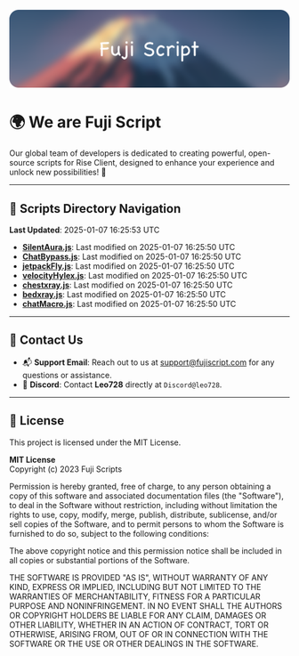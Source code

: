 ![Banner](.github/b.webp)

# 🌍 **We are Fuji Script**

Our global team of developers is dedicated to creating powerful, open-source scripts for Rise Client, designed to enhance your experience and unlock new possibilities! 🌟

---
<!-- SCRIPTS_NAVIGATION_START -->
## 📂 **Scripts Directory Navigation**

**Last Updated**: 2025-01-07 16:25:53 UTC

- **[SilentAura.js](scripts/SilentAura.js)**: Last modified on 2025-01-07 16:25:50 UTC
- **[ChatBypass.js](scripts/ChatBypass.js)**: Last modified on 2025-01-07 16:25:50 UTC
- **[jetpackFly.js](scripts/jetpackFly.js)**: Last modified on 2025-01-07 16:25:50 UTC
- **[velocityHylex.js](scripts/velocityHylex.js)**: Last modified on 2025-01-07 16:25:50 UTC
- **[chestxray.js](scripts/chestxray.js)**: Last modified on 2025-01-07 16:25:50 UTC
- **[bedxray.js](scripts/bedxray.js)**: Last modified on 2025-01-07 16:25:50 UTC
- **[chatMacro.js](scripts/chatMacro.js)**: Last modified on 2025-01-07 16:25:50 UTC

<!-- SCRIPTS_NAVIGATION_END -->

---

## 💬 **Contact Us**  
- 📬 **Support Email**: Reach out to us at [support@fujiscript.com](mailto:support@fujiscript.com) for any questions or assistance.  
- 💬 **Discord**: Contact **Leo728** directly at `Discord@leo728`.

---

## 📜 **License**

This project is licensed under the MIT License.  

**MIT License**  
Copyright (c) 2023 Fuji Scripts  

Permission is hereby granted, free of charge, to any person obtaining a copy of this software and associated documentation files (the "Software"), to deal in the Software without restriction, including without limitation the rights to use, copy, modify, merge, publish, distribute, sublicense, and/or sell copies of the Software, and to permit persons to whom the Software is furnished to do so, subject to the following conditions:  

The above copyright notice and this permission notice shall be included in all copies or substantial portions of the Software.  

THE SOFTWARE IS PROVIDED "AS IS", WITHOUT WARRANTY OF ANY KIND, EXPRESS OR IMPLIED, INCLUDING BUT NOT LIMITED TO THE WARRANTIES OF MERCHANTABILITY, FITNESS FOR A PARTICULAR PURPOSE AND NONINFRINGEMENT. IN NO EVENT SHALL THE AUTHORS OR COPYRIGHT HOLDERS BE LIABLE FOR ANY CLAIM, DAMAGES OR OTHER LIABILITY, WHETHER IN AN ACTION OF CONTRACT, TORT OR OTHERWISE, ARISING FROM, OUT OF OR IN CONNECTION WITH THE SOFTWARE OR THE USE OR OTHER DEALINGS IN THE SOFTWARE.  
